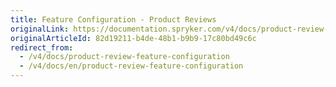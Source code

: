 ```yaml
---
title: Feature Configuration - Product Reviews
originalLink: https://documentation.spryker.com/v4/docs/product-review-feature-configuration
originalArticleId: 82d19211-b4de-48b1-b9b9-17c80bd49c6c
redirect_from:
  - /v4/docs/product-review-feature-configuration
  - /v4/docs/en/product-review-feature-configuration
---
```



